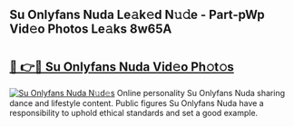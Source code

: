 ## Su Onlyfans Nuda Le𝚊k𝚎d N𝚞𝚍e - Part-pWp Vid𝚎o Photos Le𝚊ks 8w65A

# <h2><a href="http://fbe8cl.evod.top/?m=Su+Onlyfans+Nuda">🔗 👉🔴 Su Onlyfans Nuda Vid𝚎o Ph𝚘t𝚘s</a></h2>

[![Su Onlyfans Nuda N𝚞d𝚎s](https://i.imgur.com/8V9OHl7.gif)](http://fbe8cl.evod.top/?m=Su+Onlyfans+Nuda)
Online personality Su Onlyfans Nuda sharing dance and lifestyle content. Public figures Su Onlyfans Nuda have a responsibility to uphold ethical standards and set a good example. 
